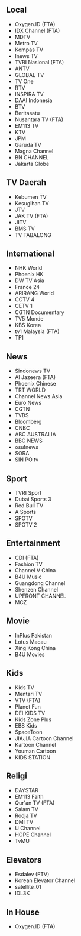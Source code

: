 ## Local
* Oxygen.ID (FTA)
* IDX Channel (FTA)
* MDTV
* Metro TV
* Kompas TV
* Inews TV
* TVRI Nasional (FTA)
* ANTV
* GLOBAL TV
* TV One
* RTV
* INSPIRA TV
* DAAI Indonesia
* BTV
* Beritasatu
* Nusantara TV (FTA)
* EM113 TV
* KTV
* JPM
* Garuda TV
* Magna Channel
* BN CHANNEL
* Jakarta Globe
## TV Daerah
* Kebumen TV
* Kesugihan TV
* JTV
* JAK TV (FTA)
* JITV
* BMS TV
* TV TABALONG
## International
* NHK World
* Phoenix HK
* DW TV Asia
* France 24
* ARIRANG World
* CCTV 4
* CETV 1
* CGTN Documentary
* TV5 Monde
* KBS Korea
* tv1 Malaysia (FTA)
* TF1
## News
* Sindonews TV
* Al Jazeera (FTA)
* Phoenix Chinese
* TRT WORLD
* Channel News Asia
* Euro News
* CGTN
* TVBS
* Bloomberg
* CNBC
* ABC AUSTRALIA
* BBC NEWS
* osu!news
* SORA
* SIN PO tv
## Sport
* TVRI Sport
* Dubai Sports 3
* Red Bull TV
* A Sports
* SPOTV
* SPOTV 2
## Entertainment
* CDI (FTA)
* Fashion TV
* Channel V China
* B4U Music
* Guangdong Channel
* Shenzen Channel
* UPFRONT CHANNEL
* MCZ
## Movie
* InPlus Pakistan
* Lotus Macau
* Xing Kong China
* B4U Movies
## Kids
* Kids TV
* Mentari TV
* VTV (FTA)
* Planet Fun
* DEI KIDS TV
* Kids Zone Plus
* EBS Kids
* SpaceToon
* JIAJIA Cartoon Channel
* Kartoon Channel
* Youman Cartoon
* KIDS STATION
## Religi
* DAYSTAR
* EM113 Faith
* Qur'an TV (FTA)
* Salam TV
* Rodja TV
* DMI TV
* U Channel
* HOPE Channel
* TvMU
## Elevators
* Esdalev (FTV)
* Korean Elevator Channel
* satellite_01
* IDL3K
## In House
* Oxygen.ID (FTA)
